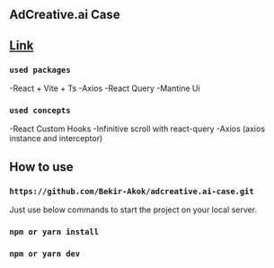 ## AdCreative.ai Case

## <a href="" target="_blank">Link</a>

### `used packages`

-React + Vite + Ts
-Axios
-React Query
-Mantine Ui

### `used concepts`

-React Custom Hooks
-Infinitive scroll with react-query
-Axios (axios instance and interceptor)


## How to use

### `https://github.com/Bekir-Akok/adcreative.ai-case.git`

Just use below commands to start the project on your local server.

### `npm or yarn install`

### `npm or yarn dev`
